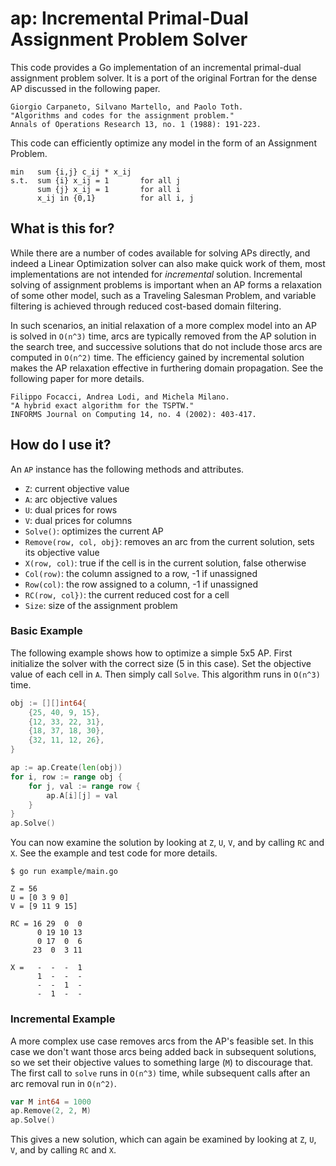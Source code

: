# ap: Incremental Primal-Dual Assignment Problem Solver

This code provides a Go implementation of an incremental primal-dual assignment problem solver. It is a port of the original Fortran for the dense AP discussed in the following paper.

```
Giorgio Carpaneto, Silvano Martello, and Paolo Toth.
"Algorithms and codes for the assignment problem."
Annals of Operations Research 13, no. 1 (1988): 191-223.
```

This code can efficiently optimize any model in the form of an Assignment Problem.

```
min   sum {i,j} c_ij * x_ij
s.t.  sum {i} x_ij = 1       for all j
      sum {j} x_ij = 1       for all i
      x_ij in {0,1}          for all i, j
```

## What is this for?

While there are a number of codes available for solving APs directly, and indeed a Linear Optimization solver can also make quick work of them, most implementations are not intended for _incremental_ solution. Incremental solving of assignment problems is important when an AP forms a relaxation of some other model, such as a Traveling Salesman Problem, and variable filtering is achieved through reduced cost-based domain filtering.

In such scenarios, an initial relaxation of a more complex model into an AP is solved in `O(n^3)` time, arcs are typically removed from the AP solution in the search tree, and successive solutions that do not include those arcs are computed in `O(n^2)` time. The efficiency gained by incremental solution makes the AP relaxation effective in furthering domain propagation. See the following paper for more details.

```
Filippo Focacci, Andrea Lodi, and Michela Milano.
"A hybrid exact algorithm for the TSPTW."
INFORMS Journal on Computing 14, no. 4 (2002): 403-417.
```

## How do I use it?

An `AP` instance has the following methods and attributes.

* `Z`: current objective value
* `A`: arc objective values
* `U`: dual prices for rows
* `V`: dual prices for columns
* `Solve()`: optimizes the current AP
* `Remove(row, col, obj}`: removes an arc from the current solution, sets its objective value
* `X(row, col)`: true if the cell is in the current solution, false otherwise
* `Col(row)`: the column assigned to a row, -1 if unassigned
* `Row(col)`: the row assigned to a column, -1 if unassigned
* `RC(row, col})`: the current reduced cost for a cell
* `Size`: size of the assignment problem

### Basic Example

The following example shows how to optimize a simple 5x5 AP. First initialize the solver with the correct size (5 in this case). Set the objective value of each cell in `A`. Then simply call `Solve`. This algorithm runs in `O(n^3)` time.

```go
obj := [][]int64{
    {25, 40, 9, 15},
    {12, 33, 22, 31},
    {18, 37, 18, 30},
    {32, 11, 12, 26},
}

ap := ap.Create(len(obj))
for i, row := range obj {
    for j, val := range row {
        ap.A[i][j] = val
    }
}
ap.Solve()
```

You can now examine the solution by looking at `Z`, `U`, `V`, and by calling `RC` and `X`. See the example and test code for more details.

```
$ go run example/main.go
```
```
Z =	56
U =	[0 3 9 0]
V =	[9 11 9 15]

RC = 16 29  0  0
      0 19 10 13
      0 17  0  6
     23  0  3 11

X =   -  -  -  1
      1  -  -  -
      -  -  1  -
      -  1  -  -
```
### Incremental Example

A more complex use case removes arcs from the AP's feasible set. In this case we don't want those arcs being added back in subsequent solutions, so we set their objective values to something large (`M`) to discourage that. The first call to `solve` runs in `O(n^3)` time, while subsequent calls after an arc removal run in `O(n^2)`.

```go
var M int64 = 1000
ap.Remove(2, 2, M)
ap.Solve()
```

This gives a new solution, which can again be examined by looking at `Z`, `U`, `V`, and by calling `RC` and `X`.
